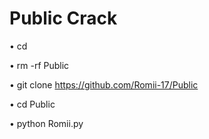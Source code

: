 # Public Crack

• cd

• rm -rf Public

• git clone https://github.com/Romii-17/Public

• cd Public

• python Romii.py
